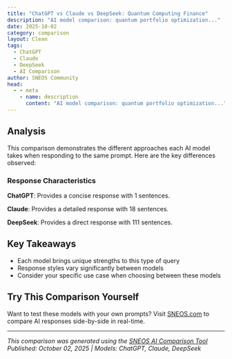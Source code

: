 ```yaml
---
title: "ChatGPT vs Claude vs DeepSeek: Quantum Computing Finance"
description: "AI model comparison: quantum portfolio optimization..."
date: 2025-10-02
category: comparison
layout: Clean
tags:
  - ChatGPT
  - Claude
  - DeepSeek
  - AI Comparison
author: SNEOS Community
head:
  - - meta
    - name: description
      content: "AI model comparison: quantum portfolio optimization..."
---
```


<ChatComparison
  title="ChatGPT vs Claude vs DeepSeek: Quantum Computing Finance"
  prompt="quantum portfolio optimization"
  :responses='{
    "ChatGPT": "Error calling OpenAI API.",
    "Claude": "# Quantum Portfolio Optimization\n\nQuantum portfolio optimization leverages quantum computing principles to solve complex financial optimization problems that are computationally intensive for classical computers.\n\n## Core Concept\n\nPortfolio optimization seeks to find the optimal allocation of assets that maximizes expected return while minimizing risk, typically formulated as:\n\n**Minimize:** \u0060w^T \u03A3 w - \u03BB \u03BC^T w\u0060\n\nWhere:\n- \u0060w\u0060 = portfolio weights\n- \u0060\u03A3\u0060 = covariance matrix (risk)\n- \u0060\u03BC\u0060 = expected returns vector\n- \u0060\u03BB\u0060 = risk tolerance parameter\n\n## Quantum Approaches\n\n### 1. Quantum Annealing (D-Wave)\n\u0060\u0060\u0060python\n# QUBO formulation example\nimport dimod\nfrom dwave.system import DWaveSampler, EmbeddingComposite\n\n# Convert portfolio optimization to QUBO\ndef portfolio_to_qubo(returns, covariance, risk_aversion):\n    n_assets = len(returns)\n    Q = {}\n    \n    # Risk term: w^T \u03A3 w\n    for i in range(n_assets):\n        for j in range(n_assets):\n            Q[(i,j)] = risk_aversion * covariance[i][j]\n    \n    # Return term: -\u03BC^T w\n    for i in range(n_assets):\n        Q[(i,i)] -= returns[i]\n    \n    return Q\n\n# Solve using quantum annealer\nsampler = EmbeddingComposite(DWaveSampler())\nresponse = sampler.sample_qubo(Q, num_reads=1000)\n\u0060\u0060\u0060\n\n### 2. Variational Quantum Eigensolver (VQE)\n\u0060\u0060\u0060python\nfrom qiskit import QuantumCircuit\nfrom qiskit.algorithms import VQE\nfrom qiskit.circuit.library import TwoLocal\n\ndef create_portfolio_hamiltonian(returns, covariance):\n    \u0022\u0022\u0022Create Hamiltonian for portfolio optimization\u0022\u0022\u0022\n    # Convert to Pauli operators\n    # H = \u03A3_ij (covariance_ij * Z_i * Z_j) - \u03A3_i (return_i * Z_i)\n    pass\n\n# Variational ansatz\nansatz = TwoLocal(num_assets, \u0027ry\u0027, \u0027cz\u0027, reps=3)\n\n# VQE algorithm\nvqe = VQE(ansatz, optimizer=\u0027SLSQP\u0027)\nresult = vqe.compute_minimum_eigenvalue(hamiltonian)\n\u0060\u0060\u0060\n\n### 3. Quantum Approximate Optimization Algorithm (QAOA)\n\u0060\u0060\u0060python\nfrom qiskit.algorithms import QAOA\n\ndef portfolio_qaoa(returns, covariance, p_layers=2):\n    \u0022\u0022\u0022QAOA for portfolio optimization\u0022\u0022\u0022\n    \n    # Create mixer and cost Hamiltonians\n    cost_hamiltonian = create_cost_hamiltonian(returns, covariance)\n    mixer_hamiltonian = create_mixer_hamiltonian(num_assets)\n    \n    qaoa = QAOA(optimizer=\u0027COBYLA\u0027, reps=p_layers)\n    result = qaoa.compute_minimum_eigenvalue(cost_hamiltonian)\n    \n    return result\n\u0060\u0060\u0060\n\n## Key Quantum Advantages\n\n### 1. **Combinatorial Optimization**\n- Classical: O(2^n) for n assets\n- Quantum: Potential quadratic speedup\n\n### 2. **Constraint Handling**\n\u0060\u0060\u0060python\n# Budget constraint: \u03A3w_i = 1\n# Cardinality constraint: limit number of assets\n# Sector constraints: diversification requirements\n\ndef add_constraints_to_qubo(Q, constraints):\n    \u0022\u0022\u0022Add penalty terms for constraints\u0022\u0022\u0022\n    penalty_weight = 10.0\n    \n    # Budget constraint\n    for i in range(n_assets):\n        for j in range(n_assets):\n            Q[(i,j)] \u002B= penalty_weight\n        Q[(i,i)] -= 2 * penalty_weight\n    \n    return Q\n\u0060\u0060\u0060\n\n### 3. **Risk Modeling**\n- Better handling of non-Gaussian distributions\n- Tail risk optimization\n- Dynamic correlation modeling\n\n## Implementation Example\n\n\u0060\u0060\u0060python\nimport numpy as np\nfrom qiskit import Aer\nfrom qiskit.algorithms.optimizers",
    "DeepSeek": "Of course. **Quantum Portfolio Optimization** is one of the most promising and heavily researched applications of quantum computing in finance. It aims to solve the complex mathematical problems underlying portfolio management much faster and more accurately than classical computers can.\n\nLet\u0027s break it down from the basics to the advanced concepts.\n\n### 1. The Core Problem: Classical Portfolio Optimization\n\nThe goal, as defined by Nobel laureate Harry Markowitz, is to select a portfolio of assets that offers the highest expected return for a given level of risk (or the lowest risk for a given return).\n\nThis is framed as a **Quadratic Programming (QP)** problem:\n\n*   **Variables:** The weights \\( w_i \\) of each asset \\( i \\) in the portfolio.\n*   **Objective:** Minimize the portfolio\u0027s risk (variance).\n    \\( \\text{Minimize: } \\sum_{i=1}^N \\sum_{j=1}^N w_i w_j \\sigma_{ij} \\)\n    where \\( \\sigma_{ij} \\) is the covariance between assets \\( i \\) and \\( j \\).\n*   **Constraints:**\n    *   Achieve a target return: \\( \\sum_{i=1}^N w_i \\mu_i = R \\)\n    *   Fully invested portfolio: \\( \\sum_{i=1}^N w_i = 1 \\)\n    *   Often, no short-selling: \\( w_i \\ge 0 \\)\n\n**The Classical Challenge:** For a large number of assets (N), this problem becomes computationally very heavy. The covariance matrix has \\( N^2 \\) elements, and finding the optimal solution can be slow for real-time trading or for portfolios with thousands of assets. When you add real-world constraints (e.g., transaction costs, integer lot sizes), it becomes an even harder **NP-Hard** problem.\n\n### 2. The Quantum Approach: Reformulating the Problem\n\nQuantum computers don\u0027t just \u0022speed up\u0022 the classical algorithms. They solve a different, but equivalent, formulation of the problem.\n\nThe key is to map the portfolio optimization problem onto the natural behavior of a quantum system.\n\n#### Step 1: Formulate as a Quadratic Unconstrained Binary Optimization (QUBO) Problem\n\nFirst, we translate the portfolio problem into a QUBO, which is a native language for many quantum algorithms (especially on quantum annealers).\n\n1.  **Discretize:** Represent the continuous weight \\( w_i \\) using a string of binary variables. For example, you could use 4 qubits per asset to represent 16 possible weight levels (0000 to 1111).\n2.  **Encode Constraints as Penalties:** The constraints (target return, full investment) are added to the objective function as penalty terms. If a constraint is violated, the penalty makes the solution energy very high, so it\u0027s unlikely to be chosen.\n\nThe final QUBO problem looks like:\n\u0060H = Risk (Cost) \u002B Penalty_1 * (Return Constraint)\u00B2 \u002B Penalty_2 * (Budget Constraint)\u00B2\u0060\n\nThis \u0060H\u0060 is called the **Hamiltonian**.\n\n#### Step 2: Solve the QUBO on a Quantum Computer\n\nThere are two primary quantum computing paradigms used for this:\n\n**A) Quantum Annealing (e.g., D-Wave)**\n\n*   **How it works:** A quantum annealer is a physical machine that naturally seeks its lowest energy state. We program the QUBO Hamiltonian (\u0060H\u0060) into the machine. The qubits in the processor then physically evolve to find the configuration (the 0s and 1s) that minimizes \u0060H\u0060.\n*   **Analogy:** It\u0027s like finding the lowest point in a complex, rocky landscape (the \u0022energy landscape\u0022 of the problem) by quantum-tunneling through hills instead of climbing over them.\n*   **Best for:** Heuristic solutions to large, complex optimization problems. It may not always find the *absolute* best solution but often finds a *very good* one incredibly fast.\n\n**B) Gate-Model Quantum Computers (e.g., IBM, Google, IonQ)**\n\n*   **Key Algorithm: Variational Quantum Eigensolver (VQE) or QAOA.**\n*   **How it works:**\n    1.  A parameterized quantum circuit (ansatz) prepares a quantum state.\n    2.  The quantum computer measures the energy of that state with respect to the Hamiltonian (\u0060H\u0060).\n    3.  A classical optimizer (on a regular computer) adjusts the circuit\u0027s parameters to lower the measured energy.\n    4.  This loop repeats until the lowest possible energy state is found. The final quantum state represents the optimal (or near-optimal) portfolio.\n*   **Best for:** Exploring quantum advantage on near-term, noisy devices. It\u0027s more flexible but currently limited by the number and quality of qubits.\n\n### 3. Potential Advantages \u0026 The \u0022Quantum Advantage\u0022\n\nThe promise of quantum portfolio optimization lies in several key areas:\n\n1.  **Speed:** For certain classes of complex problems (especially with many constraints), quantum algorithms have the potential to find solutions exponentially faster than the best-known classical algorithms.\n2.  **Handling Complexity:** Quantum computers might be uniquely suited to handle the non-linear, integer, and multi-period constraints of real-world finance that make classical problems intractable.\n3.  **Exploring Vast Solution Spaces:** A quantum computer with \u0060n\u0060 qubits can represent \u00602^n\u0060 possible portfolio combinations simultaneously through superposition. It can explore this massive space in parallel to find optimal regions.\n\n### 4. Current Challenges and Reality Check\n\nWhile the potential is enormous, we are in the **Noisy Intermediate-Scale Quantum (NISQ)** era, and significant challenges remain:\n\n*   **Qubit Count \u0026 Quality:** Current quantum processors have a limited number of qubits that are prone to errors (decoherence, noise). This restricts the problem size that can be reliably solved.\n*   **Error Correction:** Large-scale, fault-tolerant quantum computers, which are necessary for undeniable quantum advantage, are still years away.\n*   **Problem Encoding:** Mapping a financial problem to a QUBO and then to the physical qubits of a machine is non-trivial and can be inefficient, using more qubits than theoretically necessary.\n*   **Classical Competition:** Classical algorithms and hardware (like GPUs) are also improving rapidly. For many practical portfolio problems, well-tuned classical methods are still superior.\n\n### 5. Who is Working on This?\n\nThis is an active area of research and development in both academia and industry.\n\n*   **Banks \u0026 Asset Managers:** Goldman Sachs, JPMorgan Chase, BBVA, and many others have dedicated quantum research teams.\n*   **Tech Companies:** IBM, Google, and Microsoft are developing the hardware and software stacks.\n*   **Quantum Startups:** Companies like QC Ware, Multiverse Computing, and Zapata Computing are building software to apply quantum computing to finance.\n*   **Academia:** Universities worldwide are contributing to the fundamental algorithms and applications.\n\n### Simple Code Example (Conceptual)\n\nHere is a very simplified conceptual outline of how one might set up a portfolio problem using a toolkit like Qiskit for a gate-based quantum computer.\n\n\u0060\u0060\u0060python\n# This is a conceptual outline, not a runnable code.\n\nimport numpy as np\nfrom qiskit_finance.applications import PortfolioOptimization\nfrom qiskit_algorithms import VQE\nfrom qiskit_algorithms.optimizers import COBYLA\n\n# 1. Define the problem\nnum_assets = 4\nexpected_returns = [0.1, 0.15, 0.12, 0.08]\ncovariance_matrix = np.array([\n    [0.1, 0.02, 0.01, 0.005],\n    [0.02, 0.2, 0.03, 0.01],\n    [0.01, 0.03, 0.15, 0.02],\n    [0.005, 0.01, 0.02, 0.08]\n])\nrisk_factor = 0.5\nbudget = 1.0 # Fully invested\n\n# 2. Encode the problem as a Quantum Operator (Hamiltonian)\nportfolio = PortfolioOptimization(\n    expected_returns=expected_returns,\n    covariances=covariance_matrix,\n    risk_factor=risk_factor,\n    budget=budget\n)\nqubit_op, offset = portfolio.to_ising()\n\n# 3. Choose a Quantum Algorithm (VQE)\nfrom qiskit.circuit.library import TwoLocal\nansatz = TwoLocal(qubit_op.num_qubits, \u0027ry\u0027, \u0027cz\u0027)\noptimizer = COBYLA(maxiter=100)\nvqe = VQE(ansatz=ansatz, optimizer=optimizer)\n\n# 4. Run the algorithm on a quantum simulator/backend\nresult = vqe.run(qubit_op)\n\n# 5. Interpret the result\noptimal_solution = portfolio.interpret(result)\nprint(\u0022Optimal Portfolio Weights:\u0022, optimal_solution)\n\u0060\u0060\u0060\n\n### Conclusion\n\n**Quantum Portfolio Optimization** is a transformative potential application. It is not about replacing human fund managers but empowering them with tools to solve previously intractable problems, leading to more robust, dynamic, and efficient portfolios. While a widespread, practical quantum advantage is still on the horizon, the rapid pace of research suggests it will become a critical tool in quantitative finance in the coming decade."
  }'
  published-date="12:44"
/>

## Analysis

This comparison demonstrates the different approaches each AI model takes when responding to the same prompt. Here are the key differences observed:

### Response Characteristics

**ChatGPT**: Provides a concise response with 1 sentences. 

**Claude**: Provides a detailed response with 18 sentences. 

**DeepSeek**: Provides a direct response with 111 sentences. 

## Key Takeaways

- Each model brings unique strengths to this type of query
- Response styles vary significantly between models
- Consider your specific use case when choosing between these models

## Try This Comparison Yourself

Want to test these models with your own prompts? Visit [SNEOS.com](https://sneos.com) to compare AI responses side-by-side in real-time.

---

*This comparison was generated using the [SNEOS AI Comparison Tool](https://sneos.com)*
*Published: October 02, 2025 | Models: ChatGPT, Claude, DeepSeek*
